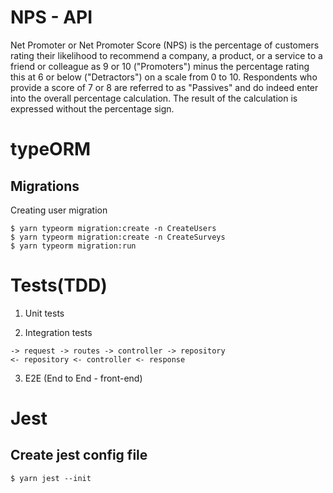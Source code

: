 # NPS - API

Net Promoter or Net Promoter Score (NPS) is the percentage of customers rating their likelihood to recommend a company, a product, or a service to a friend or colleague as 9 or 10 ("Promoters") minus the percentage rating this at 6 or below ("Detractors") on a scale from 0 to 10. Respondents who provide a score of 7 or 8 are referred to as "Passives" and do indeed enter into the overall percentage calculation. The result of the calculation is expressed without the percentage sign.

# typeORM

## Migrations
Creating user migration
```
$ yarn typeorm migration:create -n CreateUsers
$ yarn typeorm migration:create -n CreateSurveys
$ yarn typeorm migration:run
```
# Tests(TDD)

1. Unit tests

2. Integration tests
```
-> request -> routes -> controller -> repository
<- repository <- controller <- response
```

3. E2E (End to End - front-end)

# Jest

## Create jest config file
```
$ yarn jest --init
```